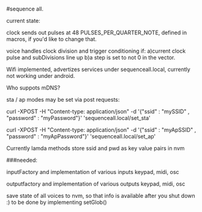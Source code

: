 #sequence all.

current state:

clock sends out pulses at 48 PULSES_PER_QUARTER_NOTE, defined in macros, if you'd like to change that.

voice handles clock division and trigger conditioning if:
a)current clock pulse and subDivisions line up
b)a step is set to not 0 in the vector.


Wifi implemented, advertizes services under sequenceall.local, currently not working under android.

Who suppots mDNS?

sta / ap modes may be set via post requests:

curl -XPOST -H "Content-type: application/json" -d '{"ssid" : "mySSID" , "password" : "myPassword"}' 'sequenceall.local/set_sta'

curl -XPOST -H "Content-type: application/json" -d '{"ssid" : "myApSSID" , "password" : "myApPassword"}' 'sequenceall.local/set_ap'

Currently lamda methods store ssid and pwd as key value pairs in nvm

###needed:

inputFactory
and implementation of various inputs keypad, midi, osc

outputfactory
and implementation of various outputs keypad, midi, osc

save state of all voices to nvm, so that info is available after you shut down :)
to be done by implementing setGlob()